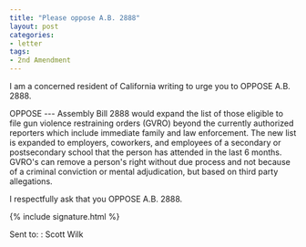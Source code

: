 ```yaml
---
title: "Please oppose A.B. 2888"
layout: post
categories:
- letter
tags:
- 2nd Amendment
---
```


I am a concerned resident of California writing to urge you to OPPOSE A.B. 2888.

OPPOSE --- Assembly Bill 2888 would expand the list of those eligible to file gun violence restraining orders (GVRO) beyond the currently authorized reporters which include immediate family and law enforcement. The new list is expanded to employers, coworkers, and employees of a secondary or postsecondary school that the person has attended in the last 6 months. GVRO's can remove a person's right without due process and not because of a criminal conviction or mental adjudication, but based on third party allegations.

I respectfully ask that you OPPOSE A.B. 2888.

{% include signature.html %}

Sent to:
: Scott Wilk
